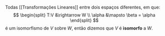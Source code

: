 Todas [[Transformações Lineares]] entre dois espaços diferentes, em que:
$$
\begin{split}
T:V &\rightarrow W \\ 
\alpha &\mapsto \beta = \alpha
\end{split}
$$
é um isomorfismo de $V$ sobre $W$, então dizemos que $V$ é **isomorfo** a $W$.